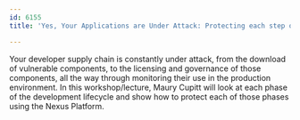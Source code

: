 ```yaml
---
id: 6155
title: 'Yes, Your Applications are Under Attack: Protecting each step of the development lifecycle'

---
```

Your developer supply chain is constantly under attack, from the download of vulnerable components, to the licensing and governance of those components, all the way through monitoring their use in the production environment. In this workshop/lecture, Maury Cupitt will look at each phase of the development lifecycle and show how to protect each of those phases using the Nexus Platform.